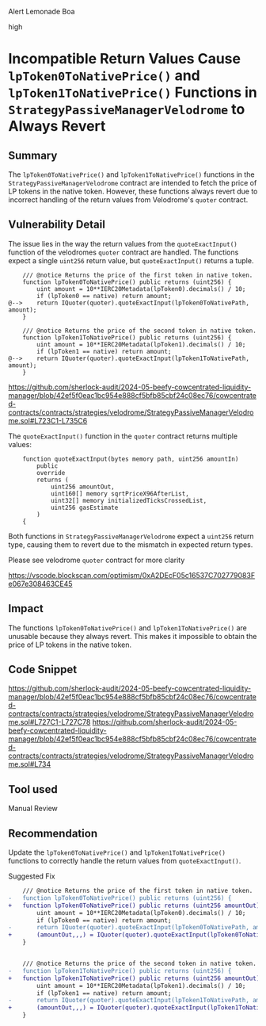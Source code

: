 Alert Lemonade Boa

high

# Incompatible Return Values Cause `lpToken0ToNativePrice()` and `lpToken1ToNativePrice()` Functions in `StrategyPassiveManagerVelodrome` to Always Revert

## Summary
The `lpToken0ToNativePrice()` and `lpToken1ToNativePrice()` functions in the `StrategyPassiveManagerVelodrome` contract are intended to fetch the price of LP tokens in the native token. However, these functions always revert due to incorrect handling of the return values from Velodrome's `quoter` contract.

## Vulnerability Detail
The issue lies in the way the return values from the `quoteExactInput()` function of the velodromes `quoter` contract are handled. The functions expect a single `uint256` return value, but `quoteExactInput()` returns a tuple.

```solidity
    /// @notice Returns the price of the first token in native token.
    function lpToken0ToNativePrice() public returns (uint256) {
        uint amount = 10**IERC20Metadata(lpToken0).decimals() / 10;
        if (lpToken0 == native) return amount;
@-->    return IQuoter(quoter).quoteExactInput(lpToken0ToNativePath, amount);
    }

    /// @notice Returns the price of the second token in native token.
    function lpToken1ToNativePrice() public returns (uint256) {
        uint amount = 10**IERC20Metadata(lpToken1).decimals() / 10;
        if (lpToken1 == native) return amount;
@-->    return IQuoter(quoter).quoteExactInput(lpToken1ToNativePath, amount);
    }
```
https://github.com/sherlock-audit/2024-05-beefy-cowcentrated-liquidity-manager/blob/42ef5f0eac1bc954e888cf5bfb85cbf24c08ec76/cowcentrated-contracts/contracts/strategies/velodrome/StrategyPassiveManagerVelodrome.sol#L723C1-L735C6

The `quoteExactInput()` function in the `quoter` contract returns multiple values:

```solidity
    function quoteExactInput(bytes memory path, uint256 amountIn)
        public
        override
        returns (
            uint256 amountOut,
            uint160[] memory sqrtPriceX96AfterList,
            uint32[] memory initializedTicksCrossedList,
            uint256 gasEstimate
        )
    {
```
Both functions in `StrategyPassiveManagerVelodrome` expect a `uint256` return type, causing them to revert due to the mismatch in expected return types.

Please see velodrome `quoter` contract for more clarity

https://vscode.blockscan.com/optimism/0xA2DEcF05c16537C702779083Fe067e308463CE45

## Impact
The functions `lpToken0ToNativePrice()` and `lpToken1ToNativePrice()` are unusable because they always revert. This makes it impossible to obtain the price of LP tokens in the native token.

## Code Snippet
https://github.com/sherlock-audit/2024-05-beefy-cowcentrated-liquidity-manager/blob/42ef5f0eac1bc954e888cf5bfb85cbf24c08ec76/cowcentrated-contracts/contracts/strategies/velodrome/StrategyPassiveManagerVelodrome.sol#L727C1-L727C78
https://github.com/sherlock-audit/2024-05-beefy-cowcentrated-liquidity-manager/blob/42ef5f0eac1bc954e888cf5bfb85cbf24c08ec76/cowcentrated-contracts/contracts/strategies/velodrome/StrategyPassiveManagerVelodrome.sol#L734

## Tool used

Manual Review

## Recommendation
Update the `lpToken0ToNativePrice()` and `lpToken1ToNativePrice()` functions to correctly handle the return values from `quoteExactInput()`.

Suggested Fix
```diff
    /// @notice Returns the price of the first token in native token.
-   function lpToken0ToNativePrice() public returns (uint256) {
+   function lpToken0ToNativePrice() public returns (uint256 amountOut) {
        uint amount = 10**IERC20Metadata(lpToken0).decimals() / 10;
        if (lpToken0 == native) return amount;
-       return IQuoter(quoter).quoteExactInput(lpToken0ToNativePath, amount);
+       (amountOut,,,) = IQuoter(quoter).quoteExactInput(lpToken0ToNativePath, amount);
    }


    /// @notice Returns the price of the second token in native token.
-   function lpToken1ToNativePrice() public returns (uint256) {
+   function lpToken1ToNativePrice() public returns (uint256 amountOut) {
        uint amount = 10**IERC20Metadata(lpToken1).decimals() / 10;
        if (lpToken1 == native) return amount;
-       return IQuoter(quoter).quoteExactInput(lpToken1ToNativePath, amount);
+       (amountOut,,,) = IQuoter(quoter).quoteExactInput(lpToken1ToNativePath, amount);
    }
```